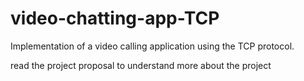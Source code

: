 # video-chatting-app-TCP
Implementation of a video calling application using the TCP protocol. 

read the project proposal to understand more about the project
